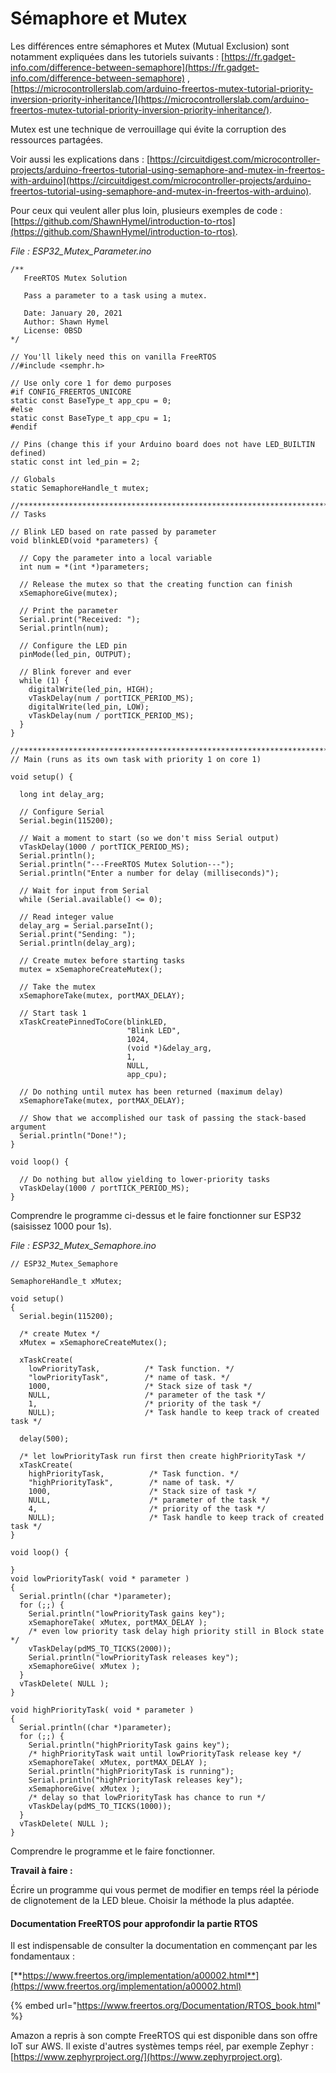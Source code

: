# Sémaphore et Mutex

Les différences entre sémaphores et Mutex (Mutual Exclusion) sont notamment expliquées dans les tutoriels suivants : [https://fr.gadget-info.com/difference-between-semaphore](https://fr.gadget-info.com/difference-between-semaphore) , [https://microcontrollerslab.com/arduino-freertos-mutex-tutorial-priority-inversion-priority-inheritance/](https://microcontrollerslab.com/arduino-freertos-mutex-tutorial-priority-inversion-priority-inheritance/).

Mutex est une technique de verrouillage qui évite la corruption des ressources partagées.

Voir aussi les explications dans : [https://circuitdigest.com/microcontroller-projects/arduino-freertos-tutorial-using-semaphore-and-mutex-in-freertos-with-arduino](https://circuitdigest.com/microcontroller-projects/arduino-freertos-tutorial-using-semaphore-and-mutex-in-freertos-with-arduino).

Pour ceux qui veulent aller plus loin, plusieurs exemples de code : [https://github.com/ShawnHymel/introduction-to-rtos](https://github.com/ShawnHymel/introduction-to-rtos).

_File : ESP32\_Mutex\_Parameter.ino_

```arduino
/**
   FreeRTOS Mutex Solution

   Pass a parameter to a task using a mutex.

   Date: January 20, 2021
   Author: Shawn Hymel
   License: 0BSD
*/

// You'll likely need this on vanilla FreeRTOS
//#include <semphr.h>

// Use only core 1 for demo purposes
#if CONFIG_FREERTOS_UNICORE
static const BaseType_t app_cpu = 0;
#else
static const BaseType_t app_cpu = 1;
#endif

// Pins (change this if your Arduino board does not have LED_BUILTIN defined)
static const int led_pin = 2;

// Globals
static SemaphoreHandle_t mutex;

//*****************************************************************************
// Tasks

// Blink LED based on rate passed by parameter
void blinkLED(void *parameters) {

  // Copy the parameter into a local variable
  int num = *(int *)parameters;

  // Release the mutex so that the creating function can finish
  xSemaphoreGive(mutex);

  // Print the parameter
  Serial.print("Received: ");
  Serial.println(num);

  // Configure the LED pin
  pinMode(led_pin, OUTPUT);

  // Blink forever and ever
  while (1) {
    digitalWrite(led_pin, HIGH);
    vTaskDelay(num / portTICK_PERIOD_MS);
    digitalWrite(led_pin, LOW);
    vTaskDelay(num / portTICK_PERIOD_MS);
  }
}

//*****************************************************************************
// Main (runs as its own task with priority 1 on core 1)

void setup() {

  long int delay_arg;

  // Configure Serial
  Serial.begin(115200);

  // Wait a moment to start (so we don't miss Serial output)
  vTaskDelay(1000 / portTICK_PERIOD_MS);
  Serial.println();
  Serial.println("---FreeRTOS Mutex Solution---");
  Serial.println("Enter a number for delay (milliseconds)");

  // Wait for input from Serial
  while (Serial.available() <= 0);

  // Read integer value
  delay_arg = Serial.parseInt();
  Serial.print("Sending: ");
  Serial.println(delay_arg);

  // Create mutex before starting tasks
  mutex = xSemaphoreCreateMutex();

  // Take the mutex
  xSemaphoreTake(mutex, portMAX_DELAY);

  // Start task 1
  xTaskCreatePinnedToCore(blinkLED,
                          "Blink LED",
                          1024,
                          (void *)&delay_arg,
                          1,
                          NULL,
                          app_cpu);

  // Do nothing until mutex has been returned (maximum delay)
  xSemaphoreTake(mutex, portMAX_DELAY);

  // Show that we accomplished our task of passing the stack-based argument
  Serial.println("Done!");
}

void loop() {

  // Do nothing but allow yielding to lower-priority tasks
  vTaskDelay(1000 / portTICK_PERIOD_MS);
}
```

Comprendre le programme ci-dessus et le faire fonctionner sur ESP32 (saisissez 1000 pour 1s).

_File : ESP32\_Mutex\_Semaphore.ino_

```arduino
// ESP32_Mutex_Semaphore

SemaphoreHandle_t xMutex;

void setup()
{
  Serial.begin(115200);

  /* create Mutex */
  xMutex = xSemaphoreCreateMutex();

  xTaskCreate(
    lowPriorityTask,          /* Task function. */
    "lowPriorityTask",        /* name of task. */
    1000,                     /* Stack size of task */
    NULL,                     /* parameter of the task */
    1,                        /* priority of the task */
    NULL);                    /* Task handle to keep track of created task */

  delay(500);

  /* let lowPriorityTask run first then create highPriorityTask */
  xTaskCreate(
    highPriorityTask,          /* Task function. */
    "highPriorityTask",        /* name of task. */
    1000,                      /* Stack size of task */
    NULL,                      /* parameter of the task */
    4,                         /* priority of the task */
    NULL);                     /* Task handle to keep track of created task */
}

void loop() {

}
void lowPriorityTask( void * parameter )
{
  Serial.println((char *)parameter);
  for (;;) {
    Serial.println("lowPriorityTask gains key");
    xSemaphoreTake( xMutex, portMAX_DELAY );
    /* even low priority task delay high priority still in Block state */
    vTaskDelay(pdMS_TO_TICKS(2000));
    Serial.println("lowPriorityTask releases key");
    xSemaphoreGive( xMutex );
  }
  vTaskDelete( NULL );
}

void highPriorityTask( void * parameter )
{
  Serial.println((char *)parameter);
  for (;;) {
    Serial.println("highPriorityTask gains key");
    /* highPriorityTask wait until lowPriorityTask release key */
    xSemaphoreTake( xMutex, portMAX_DELAY );
    Serial.println("highPriorityTask is running");
    Serial.println("highPriorityTask releases key");
    xSemaphoreGive( xMutex );
    /* delay so that lowPriorityTask has chance to run */
    vTaskDelay(pdMS_TO_TICKS(1000));
  }
  vTaskDelete( NULL );
}
```

Comprendre le programme et le faire fonctionner.



**Travail à faire :**&#x20;

Écrire un programme qui vous permet de modifier en temps réel la période de clignotement de la LED bleue. Choisir la méthode la plus adaptée.

#### Documentation FreeRTOS pour approfondir la partie RTOS

Il est indispensable de consulter la documentation en commençant par les fondamentaux :

[**https://www.freertos.org/implementation/a00002.html**](https://www.freertos.org/implementation/a00002.html)

{% embed url="https://www.freertos.org/Documentation/RTOS_book.html" %}

Amazon a repris à son compte FreeRTOS qui est disponible dans son offre IoT sur AWS. Il existe d'autres systèmes temps réel, par exemple Zephyr : [https://www.zephyrproject.org/](https://www.zephyrproject.org).

